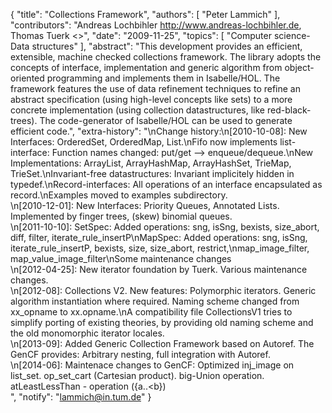 {
    "title": "Collections Framework",
    "authors": [
        "Peter Lammich"
    ],
    "contributors": "Andreas Lochbihler <http://www.andreas-lochbihler.de>, Thomas Tuerk <>",
    "date": "2009-11-25",
    "topics": [
        "Computer science-Data structures"
    ],
    "abstract": "This development provides an efficient, extensible, machine checked collections framework. The library adopts the concepts of interface, implementation and generic algorithm from object-oriented programming and implements them in Isabelle/HOL. The framework features the use of data refinement techniques to refine an abstract specification (using high-level concepts like sets) to a more concrete implementation (using collection datastructures, like red-black-trees). The code-generator of Isabelle/HOL can be used to generate efficient code.",
    "extra-history": "\nChange history:\n[2010-10-08]: New Interfaces: OrderedSet, OrderedMap, List.\nFifo now implements list-interface: Function names changed: put/get --> enqueue/dequeue.\nNew Implementations: ArrayList, ArrayHashMap, ArrayHashSet, TrieMap, TrieSet.\nInvariant-free datastructures: Invariant implicitely hidden in typedef.\nRecord-interfaces: All operations of an interface encapsulated as record.\nExamples moved to examples subdirectory.<br>\n[2010-12-01]: New Interfaces: Priority Queues, Annotated Lists. Implemented by finger trees, (skew) binomial queues.<br>\n[2011-10-10]: SetSpec: Added operations: sng, isSng, bexists, size_abort, diff, filter, iterate_rule_insertP\nMapSpec: Added operations: sng, isSng, iterate_rule_insertP, bexists, size, size_abort, restrict,\nmap_image_filter, map_value_image_filter\nSome maintenance changes<br>\n[2012-04-25]: New iterator foundation by Tuerk. Various maintenance changes.<br>\n[2012-08]: Collections V2. New features: Polymorphic iterators. Generic algorithm instantiation where required. Naming scheme changed from xx_opname to xx.opname.\nA compatibility file CollectionsV1 tries to simplify porting of existing theories, by providing old naming scheme and the old monomorphic iterator locales.<br>\n[2013-09]: Added Generic Collection Framework based on Autoref. The GenCF provides: Arbitrary nesting, full integration with Autoref.<br>\n[2014-06]: Maintenace changes to GenCF: Optimized inj_image on list_set. op_set_cart (Cartesian product). big-Union operation. atLeastLessThan - operation ({a..&lt;b})<br>",
    "notify": "lammich@in.tum.de"
}
